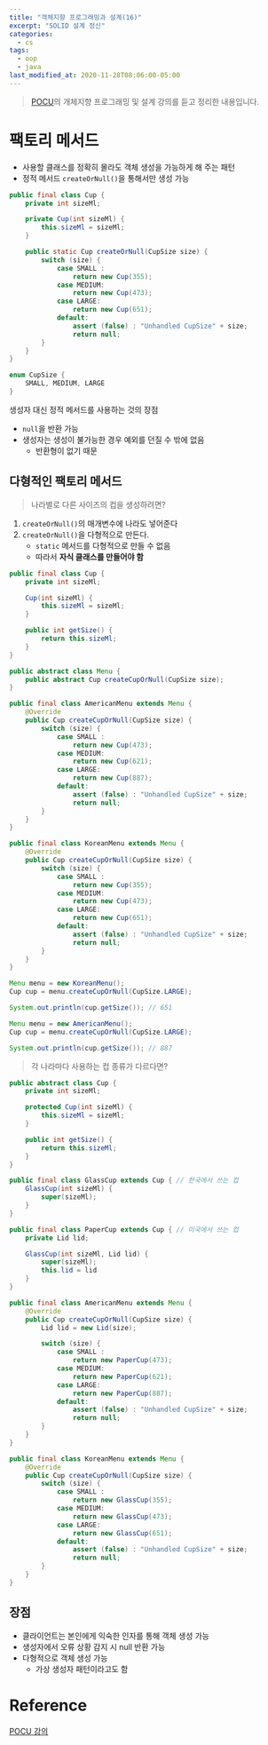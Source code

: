 ```yaml
---
title: "객체지향 프로그래밍과 설계(16)"
excerpt: "SOLID 설계 정신"
categories:
  - cs
tags:
  - oop
  - java
last_modified_at: 2020-11-28T08:06:00-05:00
---
```

> [POCU](https://pocu.academy/ko/Courses/COMP2500)의 개체지향 프로그래밍 및 설계 강의를 듣고 정리한 내용입니다.

# 팩토리 메서드

- 사용할 클래스를 정확히 몰라도 객체 생성을 가능하게 해 주는 패턴
- 정적 메서드 `createOrNull()`을 통해서만 생성 가능

```java
public final class Cup {
    private int sizeMl;

    private Cup(int sizeMl) {
        this.sizeMl = sizeMl;
    }

    public static Cup createOrNull(CupSize size) {
        switch (size) {
            case SMALL :
                return new Cup(355);
            case MEDIUM:
                return new Cup(473);
            case LARGE:
                return new Cup(651);
            default:
                assert (false) : "Unhandled CupSize" + size;
                return null;
        }
    }
}

enum CupSize {
    SMALL, MEDIUM, LARGE
}
```

생성자 대신 정적 메서드를 사용하는 것의 장점
- `null`을 반환 가능
- 생성자는 생성이 불가능한 경우 예외를 던질 수 밖에 없음
  - 반환형이 없기 때문

## 다형적인 팩토리 메서드

> 나라별로 다른 사이즈의 컵을 생성하려면?

1. `createOrNull()`의 매개변수에 나라도 넣어준다
2. `createOrNull()`을 다형적으로 만든다.
   - `static` 메서드를 다형적으로 만들 수 없음
   - 따라서 **자식 클래스를 만들어야 함**

```java
public final class Cup {
    private int sizeMl;

    Cup(int sizeMl) {
        this.sizeMl = sizeMl;
    }

    public int getSize() {
        return this.sizeMl;
    }
}

public abstract class Menu {
    public abstract Cup createCupOrNull(CupSize size);
}

public final class AmericanMenu extends Menu {
    @Override
    public Cup createCupOrNull(CupSize size) {
        switch (size) {
            case SMALL :
                return new Cup(473);
            case MEDIUM:
                return new Cup(621);
            case LARGE:
                return new Cup(887);
            default:
                assert (false) : "Unhandled CupSize" + size;
                return null;
        }
    }
}

public final class KoreanMenu extends Menu {
    @Override
    public Cup createCupOrNull(CupSize size) {
        switch (size) {
            case SMALL :
                return new Cup(355);
            case MEDIUM:
                return new Cup(473);
            case LARGE:
                return new Cup(651);
            default:
                assert (false) : "Unhandled CupSize" + size;
                return null;
        }
    }
}
```
```java
Menu menu = new KoreanMenu();
Cup cup = menu.createCupOrNull(CupSize.LARGE);

System.out.println(cup.getSize()); // 651

Menu menu = new AmericanMenu();
Cup cup = menu.createCupOrNull(CupSize.LARGE);

System.out.println(cup.getSize()); // 887
```

> 각 나라마다 사용하는 컵 종류가 다르다면?

```java
public abstract class Cup {
    private int sizeMl;

    protected Cup(int sizeMl) {
        this.sizeMl = sizeMl;
    }

    public int getSize() {
        return this.sizeMl;
    }
}

public final class GlassCup extends Cup { // 한국에서 쓰는 컵
    GlassCup(int sizeMl) {
        super(sizeMl);
    }
}

public final class PaperCup extends Cup { // 미국에서 쓰는 컵
    private Lid lid;

    GlassCup(int sizeMl, Lid lid) {
        super(sizeMl);
        this.lid = lid
    }
}

public final class AmericanMenu extends Menu {
    @Override
    public Cup createCupOrNull(CupSize size) {
        Lid lid = new Lid(size);

        switch (size) {
            case SMALL :
                return new PaperCup(473);
            case MEDIUM:
                return new PaperCup(621);
            case LARGE:
                return new PaperCup(887);
            default:
                assert (false) : "Unhandled CupSize" + size;
                return null;
        }
    }
}

public final class KoreanMenu extends Menu {
    @Override
    public Cup createCupOrNull(CupSize size) {
        switch (size) {
            case SMALL :
                return new GlassCup(355);
            case MEDIUM:
                return new GlassCup(473);
            case LARGE:
                return new GlassCup(651);
            default:
                assert (false) : "Unhandled CupSize" + size;
                return null;
        }
    }
}
```

## 장점
- 클라이언트는 본인에게 익숙한 인자를 통해 객체 생성 가능
- 생성자에서 오류 상황 감지 시 null 반환 가능
- 다형적으로 객체 생성 가능
  - 가상 생성자 패턴이라고도 함


# Reference
[POCU 강의](https://pocu.academy/ko/Courses/COMP2500)

